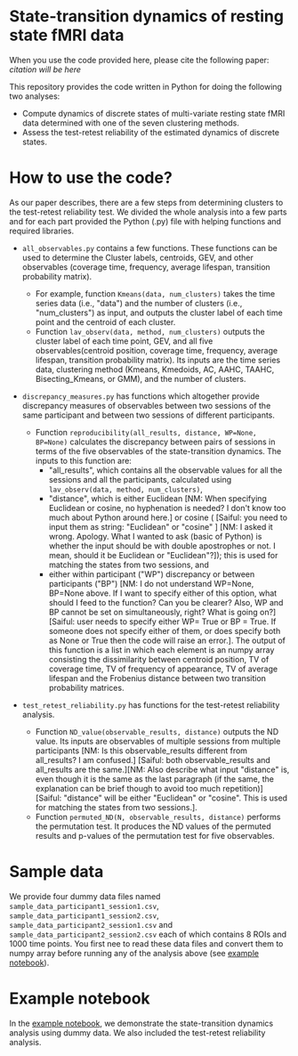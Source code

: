 # State-transition dynamics of resting state fMRI data

When you use the code provided here, please cite the following paper:
*citation will be here*

This repository provides the code written in Python for doing the following two analyses:
- Compute dynamics of discrete states of multi-variate resting state fMRI data determined with one of the seven clustering methods.
- Assess the test-retest reliability of the estimated dynamics of discrete states. 

# How to use the code?
As our paper describes, there are a few steps from determining clusters to the test-retest reliability test. We divided the whole analysis into a few parts and for each part provided the Python (.py) file with helping functions and required libraries. 

- `all_observables.py` contains a few functions. These functions can be used to determine the 
Cluster labels, centroids, GEV, and other observables (coverage time, frequency, average lifespan, transition probability matrix).
    - For example, function `Kmeans(data, num_clusters)` takes the time series data (i.e., "data") and the number of clusters (i.e., "num_clusters") as input, and outputs the cluster label of each time point and the centroid of each cluster.
    - Function `lav_observ(data, method, num_clusters)` outputs the cluster label of each time point, GEV, and all five observables(centroid position, coverage time, frequency, average lifespan, transition probability matrix). Its inputs are the time series data, clustering method (Kmeans, Kmedoids, AC, AAHC, TAAHC, Bisecting_Kmeans, or GMM), and the number of clusters.


- `discrepancy_measures.py` has functions which altogether provide discrepancy measures of observables between two sessions of the same participant and between two sessions of different participants.
    - Function `reproducibility(all_results, distance, WP=None, BP=None)` calculates the discrepancy between pairs of sessions in terms of the five observables of the state-transition dynamics. The inputs to this function are:
        - "all_results", which contains all the observable values for all the sessions and all the participants, calculated using `lav_observ(data, method, num_clusters)`,
        - "distance", which is either Euclidean [NM: When specifying Euclidean or cosine, no hyphenation is needed? I don't know too much about Python around here.] or cosine ( [Saiful: you need to input them as string: "Euclidean" or "cosine" ] [NM: I asked it wrong. Apology. What I wanted to ask (basic of Python) is whether the input should be with double apostrophes or not. I mean, should it be Euclidean or "Euclidean"?]); this is used for matching the states from two sessions, and
        - either within participant ("WP") discrepancy or between participants ("BP") [NM: I do not understand WP=None, BP=None above. If I want to specify either of this option, what should I feed to the function? Can you be clearer? Also, WP and BP cannot be set on simultaneously, right? What is going on?] [Saiful: user needs to specify either WP= True or BP = True. If someone does not specify either of them, or does specify both as None or True then the code will raise an error.]. The output of this function is a list in which each element is an numpy array consisting the dissimilarity between centroid position, TV of coverage time, TV of frequency of appearance, TV of average lifespan and the Frobenius distance between two transition probability matrices.

- `test_retest_reliability.py` has functions for the test-retest reliability analysis.
    - Function `ND_value(observable_results, distance)` outputs the ND value. Its inputs are observables of multiple sessions from multiple participants [NM: Is this observable_results different from all_results? I am confused.] [Saiful: both observable_results and all_results are the same.][NM: Also describe what input "distance" is, even though it is the same as the last paragraph (if the same, the explanation can be brief though to avoid too much repetition)] [Saiful: "distance" will be either "Euclidean" or "cosine". This is used for matching the states from two sessions.].
    - Function `permuted_ND(N, observable_results, distance)` performs the permutation test. It produces the ND values of the permuted results and p-values of the permutation test for five observables. 


# Sample data
We provide four dummy data files named `sample_data_participant1_session1.csv`, `sample_data_participant1_session2.csv`, `sample_data_participant2_session1.csv` and `sample_data_participant2_session2.csv` each of which contains 8 ROIs and 1000 time points.
You first nee to read these data files and convert them to numpy array before running any of the analysis above (see [example notebook](https://github.com/sislam99/fmri_state_transition_dynamics/blob/main/example.ipynb)).

# Example notebook
In the [example notebook](https://github.com/sislam99/fmri_state_transition_dynamics/blob/main/example.ipynb), we demonstrate the state-transition dynamics analysis using dummy data. We also included the test-retest reliability analysis.
